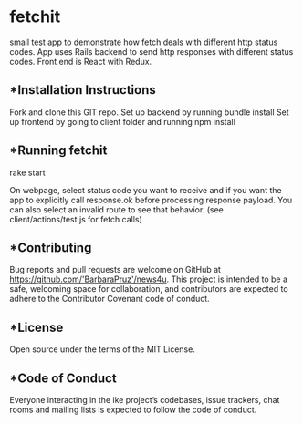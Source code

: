 # fetchit
small test app to demonstrate how fetch deals with different http status codes. App uses Rails backend to send http responses with different status codes.  Front end is React with Redux.

*Installation Instructions
-------------------------
Fork and clone this GIT repo. 
Set up backend by running bundle install
Set up frontend by going to client folder and running npm install

*Running fetchit
------------------   
rake start

On webpage, select status code you want to receive and if you want the app to explicitly
call response.ok before processing response payload. You can also select an invalid route
to see that behavior. (see client/actions/test.js for fetch calls)


*Contributing
------------
Bug reports and pull requests are welcome on GitHub at https://github.com/'BarbaraPruz'/news4u. This project is intended to be a safe, welcoming space for collaboration, and contributors are expected to adhere to the Contributor Covenant code of conduct.

*License
-------
Open source under the terms of the MIT License.

*Code of Conduct
---------------
Everyone interacting in the ike project’s codebases, issue trackers, chat rooms and mailing lists is expected to follow the code of conduct.


